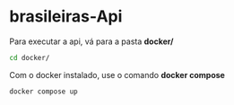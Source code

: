# brasileiras-Api

Para executar a api, vá para a pasta **docker/**

```bash
cd docker/
```

Com o docker instalado, use o comando **docker compose**

```bash
docker compose up
```
